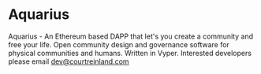 # Aquarius
Aquarius - An Ethereum based DAPP that let's you create a community and free your life. Open community design and governance software for physical communities and humans.
Written in Vyper. 
Interested developers please email dev@courtreinland.com
